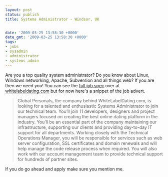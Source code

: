 ```yaml
---
layout: post
status: publish
title: Systems Administrator - Windsor, UK


date: '2009-03-25 13:58:30 +0000'
date_gmt: '2009-03-25 13:58:30 +0000'
tags:
- jobs
- sysadmin
- administrator
- systems admin
---
```

Are you a top quality system administrator? Do you know about Linux, Windows networking, Apache, Subversion and all things web? If you are then we need you!
You can see the <a href="http://www.whitelabeldating.com/jobs/current-vacancies/systems-administrator">full job spec</a> over at <a href="http://www.whitelabeldating.com/jobs/current-vacancies/systems-administrator">whitelabeldating.com</a> but for now here's a snippet of the job advert.
<blockquote><p>Global Personals, the company behind WhiteLabelDating.com, is looking for a talented and enthusiastic Systems Administrator to join our technical team.
You&rsquo;ll join 11 developers, designers and project managers focused on creating the best online dating platform in the industry. You&rsquo;ll be an essential part of the company maintaining our infrastructure, supporting our clients and providing day-to-day IT support for all departments.
Working closely with the Technical Operations Manager, you will be responsible for services such as web server configuration, SSL certificates and domain renewals and will help manage the code release process when required. You will also work with our account management team to provide technical support for hundreds of partner sites.</blockquote>
If you do go ahead and apply make sure you mention me.
